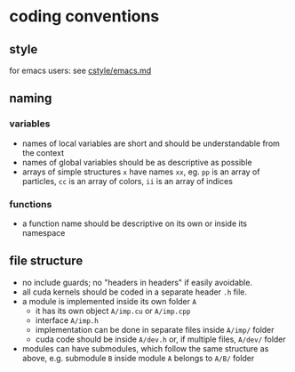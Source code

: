 # coding conventions

## style

for emacs users: see [cstyle/emacs.md](cstyle/emacs.md)

## naming

### variables

* names of local variables are short and should be understandable from the context
* names of global variables should be as descriptive as possible
* arrays of simple structures `x` have names `xx`, eg. `pp` is an array of particles, `cc` is an array of colors, `ii` is an array of indices

### functions

* a function name should be descriptive on its own or inside its namespace

## file structure

* no include guards; no "headers in headers" if easily avoidable.
* all cuda kernels should be coded in a separate header `.h` file.
* a module is implemented inside its own folder `A`
  * it has its own object `A/imp.cu` or `A/imp.cpp`
  * interface `A/imp.h`
  * implementation can be done in separate files inside `A/imp/` folder
  * cuda code should be inside `A/dev.h` or, if multiple files, `A/dev/` folder
* modules can have submodules, which follow the same structure as above, e.g. submodule `B` inside module `A` belongs to `A/B/` folder



